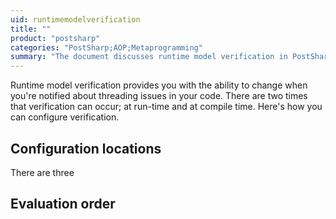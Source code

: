 ```yaml
---
uid: runtimemodelverification
title: ""
product: "postsharp"
categories: "PostSharp;AOP;Metaprogramming"
summary: "The document discusses runtime model verification in PostSharp, explaining its ability to notify about threading issues and how to configure verification."
---
```

Runtime model verification provides you with the ability to change when you're notified about threading issues in your code. There are two times that verification can occur; at run-time and at compile time. Here's how you can configure verification.


## Configuration locations

There are three


## Evaluation order


